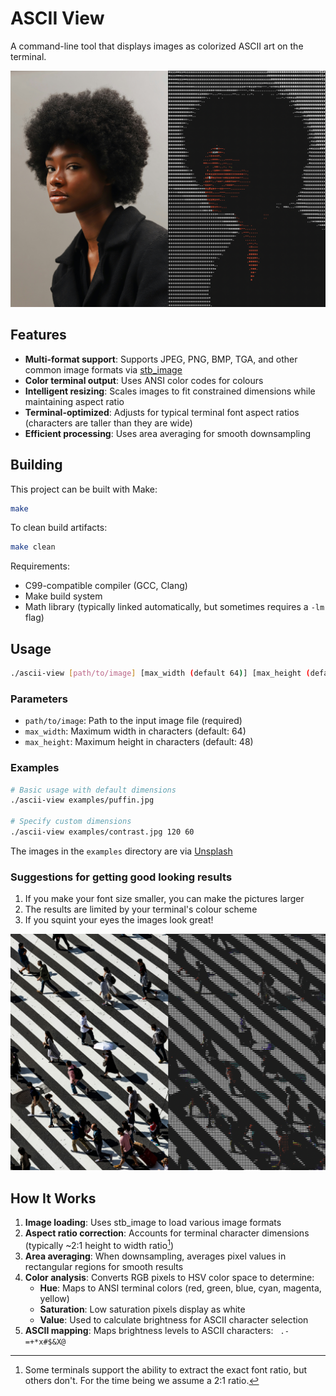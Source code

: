 # ASCII View

A command-line tool that displays images as colorized ASCII art on the terminal.

![Cover photo](./cover-photos/coverphoto-1.jpg)

## Features
- **Multi-format support**: Supports JPEG, PNG, BMP, TGA, and other common image formats via [stb_image](https://github.com/nothings/stb)
- **Color terminal output**: Uses ANSI color codes for colours
- **Intelligent resizing**: Scales images to fit constrained dimensions while maintaining aspect ratio
- **Terminal-optimized**: Adjusts for typical terminal font aspect ratios (characters are taller than they are wide)
- **Efficient processing**: Uses area averaging for smooth downsampling

## Building

This project can be built with Make:

```bash
make
```

To clean build artifacts:
```bash
make clean
```

Requirements:
- C99-compatible compiler (GCC, Clang)
- Make build system
- Math library (typically linked automatically, but sometimes requires a `-lm` flag)

## Usage

```bash
./ascii-view [path/to/image] [max_width (default 64)] [max_height (default 48)]
```

### Parameters

- `path/to/image`: Path to the input image file (required)
- `max_width`: Maximum width in characters (default: 64)
- `max_height`: Maximum height in characters (default: 48)

### Examples

```bash
# Basic usage with default dimensions
./ascii-view examples/puffin.jpg

# Specify custom dimensions
./ascii-view examples/contrast.jpg 120 60
```

The images in the `examples` directory are via [Unsplash](https://unsplash.com)

### Suggestions for getting good looking results
1. If you make your font size smaller, you can make the pictures larger
2. The results are limited by your terminal's colour scheme
3. If you squint your eyes the images look great!

![Cover photo](./cover-photos/coverphoto-2.jpg)

## How It Works

1. **Image loading**: Uses stb_image to load various image formats
2. **Aspect ratio correction**: Accounts for terminal character dimensions (typically ~2:1 height to width ratio[^1])
3. **Area averaging**: When downsampling, averages pixel values in rectangular regions for smooth results
4. **Color analysis**: Converts RGB pixels to HSV color space to determine:
   - **Hue**: Maps to ANSI terminal colors (red, green, blue, cyan, magenta, yellow)
   - **Saturation**: Low saturation pixels display as white
   - **Value**: Used to calculate brightness for ASCII character selection
5. **ASCII mapping**: Maps brightness levels to ASCII characters: ` .-=+*x#$&X@`

[^1]: Some terminals support the ability to extract the exact font ratio, but others don't. For the time being we assume a 2:1 ratio.
